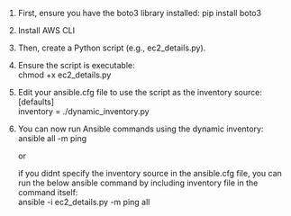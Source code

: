 1. First, ensure you have the boto3 library installed:
   pip install boto3

2. Install AWS CLI
3. Then, create a Python script (e.g., ec2_details.py).
4. Ensure the script is executable:  
   chmod +x ec2_details.py

5. Edit your ansible.cfg file to use the script as the inventory source:  
   [defaults]  
   inventory = ./dynamic_inventory.py  
   
7. You can now run Ansible commands using the dynamic inventory:  
   ansible all -m ping  
  
   or  
  
   if you didnt specify the inventory source in the ansible.cfg file, you can run the below ansible command by including inventory file in the command itself:  
   ansible -i ec2_details.py -m ping all
